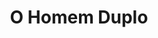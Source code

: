 ---
Numero: 316
title: O Homem Duplo
Autor: Philip K Dick
Co-autor: 
Ano-de-Publicacao: 1983
Titulo-original: A Scanner Darkly
Tradutor: Eurico da Fonseca
Co-tradutor: 
Ano-de-edicao: 1977
alias: Philip-K-Dick
Autor2-alias: 
Tradutor1-alias: Eurico-da-Fonseca
Tradutor2-alias: 
Titulo-link: 316-O-Homem-Duplo
Capa: 
pags: 
Capa-link: 
---